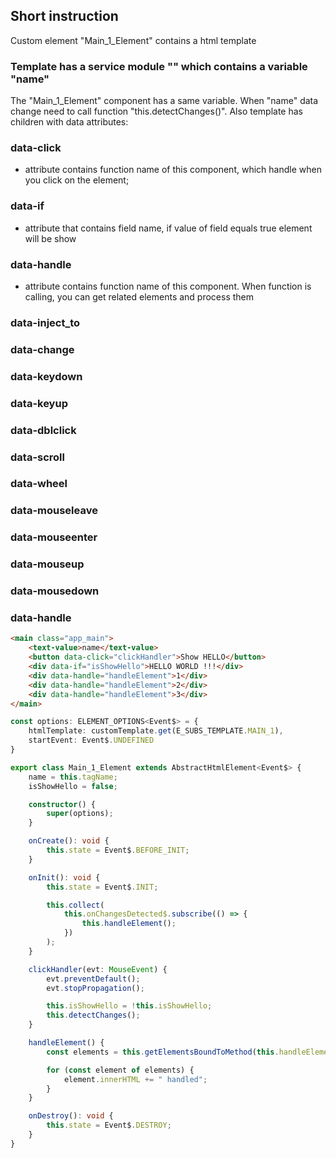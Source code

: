 ## Short instruction
Custom element "Main_1_Element" contains a html template

### Template has a service module "<text-value>" which contains a variable "name"  
The "Main_1_Element" component has a same variable. 
When "name" data change need to call function "this.detectChanges()".
Also template has children with data attributes:

### data-click 
- attribute contains function name of this component, which handle when you click on the element;
### data-if 
- attribute that contains field name, if value of field equals true element will be show
### data-handle 
- attribute contains function name of this component. When function is calling, you can get related elements and process them
### data-inject_to
### data-change
### data-keydown
### data-keyup
### data-dblclick
### data-scroll
### data-wheel
### data-mouseleave
### data-mouseenter
### data-mouseup
### data-mousedown
### data-handle

```html
<main class="app_main">
    <text-value>name</text-value>
    <button data-click="clickHandler">Show HELLO</button>
    <div data-if="isShowHello">HELLO WORLD !!!</div>
    <div data-handle="handleElement">1</div>
    <div data-handle="handleElement">2</div>
    <div data-handle="handleElement">3</div>
</main>
```

```ts
const options: ELEMENT_OPTIONS<Event$> = {
    htmlTemplate: customTemplate.get(E_SUBS_TEMPLATE.MAIN_1),
    startEvent: Event$.UNDEFINED
}

export class Main_1_Element extends AbstractHtmlElement<Event$> {
    name = this.tagName;
    isShowHello = false;

    constructor() {
        super(options);
    }

    onCreate(): void {
        this.state = Event$.BEFORE_INIT;
    }

    onInit(): void {
        this.state = Event$.INIT;

        this.collect(
            this.onChangesDetected$.subscribe(() => {
                this.handleElement();
            })
        );
    }

    clickHandler(evt: MouseEvent) {
        evt.preventDefault();
        evt.stopPropagation();

        this.isShowHello = !this.isShowHello;
        this.detectChanges();
    }

    handleElement() {
        const elements = this.getElementsBoundToMethod(this.handleElement);

        for (const element of elements) {
            element.innerHTML += " handled";
        }
    }

    onDestroy(): void {
        this.state = Event$.DESTROY;
    }
}
```
